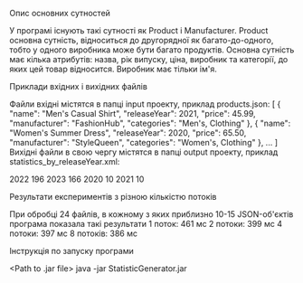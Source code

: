 Опис основних сутностей

У програмі існують такі сутності як Product і Manufacturer. Product основна сутність, відноситься до другорядної як багато-до-одного, тобто у одного виробника може бути багато продуктів.
Основна сутність має кілька атрибутів: назва, рік випуску, ціна, виробник та категорії, до яких цей товар відносится. Виробник має тільки ім'я.


Приклади вхідних і вихідних файлів

Файли вхідні містятся в папці input проекту, 
приклад products.json:
[
  {
    "name": "Men's Casual Shirt",
    "releaseYear": 2021,
    "price": 45.99,
    "manufacturer": "FashionHub",
    "categories": "Men's, Clothing"
  },
  {
    "name": "Women's Summer Dress",
    "releaseYear": 2020,
    "price": 65.50,
    "manufacturer": "StyleQueen",
    "categories": "Women's, Clothing"
  },
  ...
]
Вихідні файли в свою чергу містятся в папці output проекту, 
приклад statistics_by_releaseYear.xml:
<?xml version="1.0" encoding="UTF-8" standalone="yes"?>
<statistics>
    <item>
        <value>2022</value>
        <count>196</count>
    </item>
    <item>
        <value>2023</value>
        <count>166</count>
    </item>
    <item>
        <value>2020</value>
        <count>10</count>
    </item>
    <item>
        <value>2021</value>
        <count>10</count>
    </item>
</statistics>


Результати експериментів з різною кількістю потоків

При обробці 24 файлів, в кожному з яких приблизно 10-15 JSON-об'єктів програма показала такі результати
1 поток:     461 мс
2 потоки:    399 мс
4 потоки:    397 мс
8 потоків:   386 мс


Інструкція по запуску програми

<Path to .jar file> java -jar StatisticGenerator.jar <folderPath> <attributeName>
